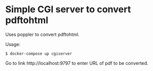 # Simple CGI server to convert pdftohtml

Uses poppler to convert pdftohtml.

Usage:

``` shellsession
$ docker-compose up cgiserver
```

Go to link http://localhost:9797 to enter URL of pdf to be converted.

